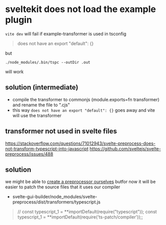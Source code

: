# sveltekit does not load the example plugin

`vite dev` will fail if example-transformer is used in tsconfig

> does not have an export "default": {}

but

`./node_modules/.bin/tspc --outDir .out`

will work

## solution (intermediate)

- compile the transformer to commonjs (module.exports=fn transformer) and rename the file to ".cjs"
- this way `does not have an export "default": {}` goes away and vite will use the transformer

## transformer not used in svelte files <script lang=ts></script>

https://stackoverflow.com/questions/71012943/svelte-preprocess-does-not-transform-typescript-into-javascript
https://github.com/sveltejs/svelte-preprocess/issues/488

## solution

we might be able to [create a preprocessor ourselves](https://sveltesociety.dev/recipes/build-setup/writing-your-own-preprocessors) butfor now it will be easier to patch the source files that it uses our compiler

- svelte-gui-builder/node_modules/svelte-preprocess/dist/transformers/typescript.js

> // const typescript_1 = **importDefault(require("typescript"));
> const typescript_1 = **importDefault(require('ts-patch/compiler'));;
